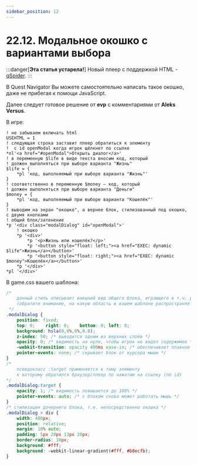 ```yaml
---
sidebar_position: 12
---
```


# 22.12. Модальное окошко с вариантами выбора
<!-- [:faq_22_11] -->

:::danger[**Эта статья устарела!**]
Новый плеер с поддержкой HTML - [qSpider](../../articles/qspider_0120/index.md).
:::

В Quest Navigator Вы можете самостоятельно написать такое окошко, даже не прибегая к помощи JavaScript.

Далее следует готовое решение от **evp** с комментариями от **Aleks Versus**.

В игре:
```qsp
! не забываем включать html
USEHTML = 1
! следующая строка заставит плеер обратиться к элементу
!  с id openModal когда игрок щёлкнет по ссылке
*nl'<a href="#openModal">Открыть диалог</a>'
! в переменную $life в виде текста вносим код, который
! должен выполняться при выборе варианта "Жизнь"
$life = { 
    *pl 'код, выполняемый при выборе варианта "Жизнь"'
}
! соответственно в переменную $money — код, который
! должен выполняться при выборе варианта "Деньги"
$money = { 
    *pl 'код, выполняемый при выборе варианта "Кошелёк"'
} 
! выводим на экран "окошко", а вернее блок, стилизованный под окошко, с двумя кнопками
! общий блок/затенение
*p '<div class="modalDialog" id="openModal">'
    ! окошко
    *p '<div>' 
        *p '<p>Жизнь или кошелёк?</p>' 
        *p '<button style="float: left;"><a href="EXEC: dynamic $life">Жизнь</a></button>' 
        *p '<button style="float: right;"><a href="EXEC: dynamic $money">Кошелёк</a></button>' 
    *p '</div>' 
*pl '</div>'
```

В game.css вашего шаблона:

```css
/*
    данный стиль описывает внешний вид общего блока, играющего в т.ч. роль затенения
    (обратите внимание, на какую область в вашем шаблоне распространяется затенение)
 */
.modalDialog { 
    position: fixed; 
    top: 0;    right: 0;    bottom: 0; left: 0; 
    background: hsla(0,0%,0%,0.8); 
    z-index: 50; /* выводится одним из верхних слоёв */
    opacity: 0; /* видимость на нуле, чтобы игрок не видел содержимое */
    -webkit-transition: opacity 400ms ease-in; /* обеспечивает плавное появление */
    pointer-events: none; /* скрывает блок от курсора мыши */
} 
/* 
    псевдокласс :target применяется к тому элементу
    к которому обратился браузер/плеер по нажатию на ссылку (по id)
*/
.modalDialog:target { 
    opacity: 1; /* видимость повышается до 100% */
    pointer-events: auto; /* с блоком снова может работать мышь */
} 
/* стилизация дочернего блока, т.е. непосредственно окошка */
.modalDialog > div { 
    width: 400px; 
    position: relative; 
    margin: 10% auto; 
    padding: 5px 20px 13px 20px; 
    border-radius: 10px; 
    background: #fff; 
    background: -webkit-linear-gradient(#fff, #b8ecfb); 
}
```
